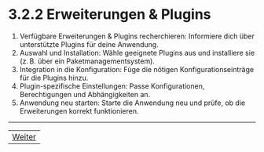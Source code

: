 # 3.2.2 Erweiterungen & Plugins

1. Verfügbare Erweiterungen & Plugins recherchieren: Informiere dich über unterstützte Plugins für deine Anwendung.
2. Auswahl und Installation: Wähle geeignete Plugins aus und installiere sie (z. B. über ein Paketmanagementsystem).
3. Integration in die Konfiguration: Füge die nötigen Konfigurationseinträge für die Plugins hinzu.
4. Plugin-spezifische Einstellungen: Passe Konfigurationen, Berechtigungen und Abhängigkeiten an.
5. Anwendung neu starten: Starte die Anwendung neu und prüfe, ob die Erweiterungen korrekt funktionieren.

---

| |
| --- |
| [Weiter](/docs/3/2/3/README.md) |

